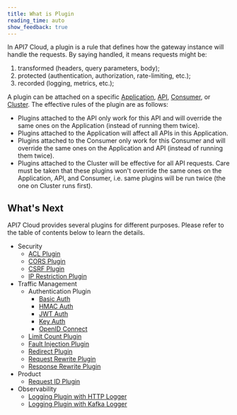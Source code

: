 ```yaml
---
title: What is Plugin
reading_time: auto
show_feedback: true
---
```


In API7 Cloud, a plugin is a rule that defines how the gateway instance will handle the requests.
By saying handled, it means requests might be:

1. transformed (headers, query parameters, body);
2. protected (authentication, authorization, rate-limiting, etc.);
3. recorded (logging, metrics, etc.);

A plugin can be attached on a specific [Application](./application.md),
[API](./api.md), [Consumer](./consumer.md), or [Cluster](./cluster.md).
The effective rules of the plugin are as follows:

* Plugins attached to the API only work for this API and will override the same
ones on the Application (instead of running them twice).
* Plugins attached to the Application will affect all APIs in this Application.
* Plugins attached to the Consumer only work for this Consumer and will override the same
ones on the Application and API (instead of running them twice).
* Plugins attached to the Cluster will be effective for all API requests. Care must
be taken that these plugins won't override the same ones on the Application, API, and Consumer, i.e.
same plugins will be run twice (the one on Cluster runs first).

What's Next
-----------

API7 Cloud provides several plugins for different purposes. Please refer to the table of contents below to
learn the details.

* Security
  * [ACL Plugin](../guides/security/acl.md)
  * [CORS Plugin](../guides/security/cors.md)
  * [CSRF Plugin](../guides/security/csrf.md)
  * [IP Restriction Plugin](../guides/security/ip-restriction.md)
* Traffic Management
  * Authentication Plugin
    * [Basic Auth](../guides/traffic-management/authentication/basic-auth.md)
    * [HMAC Auth](../guides/traffic-management/authentication/hmac-auth.md)
    * [JWT Auth](../guides/traffic-management/authentication/jwt-auth.md)
    * [Key Auth](../guides/traffic-management/authentication/key-auth.md)
    * [OpenID Connect](../guides/traffic-management/authentication/openid-connect.md)
  * [Limit Count Plugin](../guides/traffic-management/limit-count.md)
  * [Fault Injection Plugin](../guides/traffic-management/fault-injection.md)
  * [Redirect Plugin](../guides/traffic-management/redirect.md)
  * [Request Rewrite Plugin](../guides/traffic-management/proxy-rewrite.md)
  * [Response Rewrite Plugin](../guides/traffic-management/response-rewrite.md)
* Product
  * [Request ID Plugin](../guides/product/request-id.md)
* Observability
  * [Logging Plugin with HTTP Logger](../guides/observability/log-collection-with-http-logger.md)
  * [Logging Plugin with Kafka Logger](../guides/observability/log-collection-with-kafka-logger.md)
